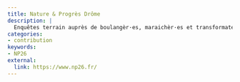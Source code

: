 ```yaml
---
title: Nature & Progrès Drôme
description: |
  Enquêtes terrain auprès de boulangèr·es, maraichèr·es et transformateurs locaux.
categories:
- contribution
keywords:
- NP26
external:
  link: https://www.np26.fr/
---
```


<!-- -->
